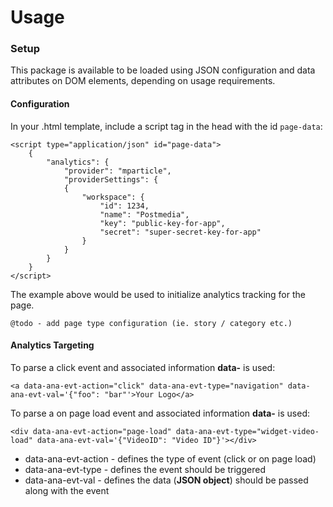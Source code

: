# Usage

### Setup

This package is available to be loaded using JSON configuration and data attributes on DOM elements, depending on usage 
requirements.

#### Configuration

In your .html template, include a script tag in the head with the id `page-data`:

    <script type="application/json" id="page-data">
        {
            "analytics": {
                "provider": "mparticle",
                "providerSettings": {
                {
                    "workspace": {
                        "id": 1234,
                        "name": "Postmedia",
                        "key": "public-key-for-app",
                        "secret": "super-secret-key-for-app"
                    }
                }
            }
        }
    </script>

The example above would be used to initialize analytics tracking for the page.

    @todo - add page type configuration (ie. story / category etc.)

#### Analytics Targeting

To parse a click event and associated information **data-** is used:

    <a data-ana-evt-action="click" data-ana-evt-type="navigation" data-ana-evt-val='{"foo": "bar"'>Your Logo</a>

To parse a on page load event and associated information **data-** is used:

    <div data-ana-evt-action="page-load" data-ana-evt-type="widget-video-load" data-ana-evt-val='{"VideoID": "Video ID"}'></div>

- data-ana-evt-action - defines the type of event (click or on page load)
- data-ana-evt-type - defines the event should be triggered
- data-ana-evt-val - defines the data (**JSON object**) should be passed along with the event